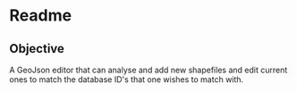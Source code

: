 # Readme

## Objective

A GeoJson editor that can analyse and add new shapefiles and edit current ones to match the database ID's that one wishes to match with.
